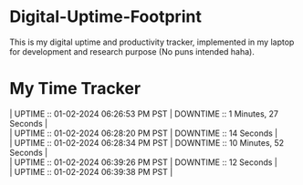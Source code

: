 # Digital-Uptime-Footprint

This is my digital uptime and productivity tracker, implemented in my laptop for development and research purpose (No puns intended haha).

# My Time Tracker

| UPTIME :: 01-02-2024 06:26:53 PM PST | DOWNTIME :: 1 Minutes, 27 Seconds | <br>
| UPTIME :: 01-02-2024 06:28:20 PM PST | DOWNTIME :: 14 Seconds | <br>
| UPTIME :: 01-02-2024 06:28:34 PM PST | DOWNTIME :: 10 Minutes, 52 Seconds | <br>
| UPTIME :: 01-02-2024 06:39:26 PM PST | DOWNTIME :: 12 Seconds | <br>
| UPTIME :: 01-02-2024 06:39:38 PM PST |
